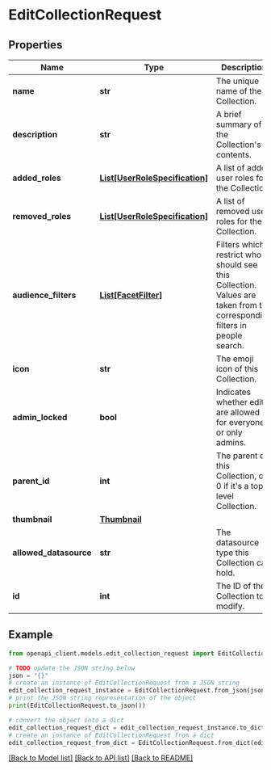 # EditCollectionRequest


## Properties

Name | Type | Description | Notes
------------ | ------------- | ------------- | -------------
**name** | **str** | The unique name of the Collection. | 
**description** | **str** | A brief summary of the Collection&#39;s contents. | [optional] 
**added_roles** | [**List[UserRoleSpecification]**](UserRoleSpecification.md) | A list of added user roles for the Collection. | [optional] 
**removed_roles** | [**List[UserRoleSpecification]**](UserRoleSpecification.md) | A list of removed user roles for the Collection. | [optional] 
**audience_filters** | [**List[FacetFilter]**](FacetFilter.md) | Filters which restrict who should see this Collection. Values are taken from the corresponding filters in people search. | [optional] 
**icon** | **str** | The emoji icon of this Collection. | [optional] 
**admin_locked** | **bool** | Indicates whether edits are allowed for everyone or only admins. | [optional] 
**parent_id** | **int** | The parent of this Collection, or 0 if it&#39;s a top-level Collection. | [optional] 
**thumbnail** | [**Thumbnail**](Thumbnail.md) |  | [optional] 
**allowed_datasource** | **str** | The datasource type this Collection can hold. | [optional] 
**id** | **int** | The ID of the Collection to modify. | 

## Example

```python
from openapi_client.models.edit_collection_request import EditCollectionRequest

# TODO update the JSON string below
json = "{}"
# create an instance of EditCollectionRequest from a JSON string
edit_collection_request_instance = EditCollectionRequest.from_json(json)
# print the JSON string representation of the object
print(EditCollectionRequest.to_json())

# convert the object into a dict
edit_collection_request_dict = edit_collection_request_instance.to_dict()
# create an instance of EditCollectionRequest from a dict
edit_collection_request_from_dict = EditCollectionRequest.from_dict(edit_collection_request_dict)
```
[[Back to Model list]](../README.md#documentation-for-models) [[Back to API list]](../README.md#documentation-for-api-endpoints) [[Back to README]](../README.md)


